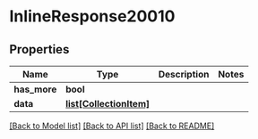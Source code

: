 # InlineResponse20010

## Properties
Name | Type | Description | Notes
------------ | ------------- | ------------- | -------------
**has_more** | **bool** |  | 
**data** | [**list[CollectionItem]**](CollectionItem.md) |  | 

[[Back to Model list]](../README.md#documentation-for-models) [[Back to API list]](../README.md#documentation-for-api-endpoints) [[Back to README]](../README.md)


